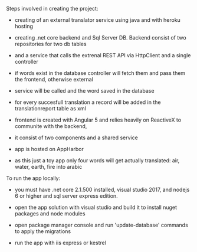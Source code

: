 Steps involved in creating the project:

- creating of an external translator service using java and with heroku hosting

- creating .net core backend and Sql Server DB. Backend consist of two repositories for two db tables
- and a service that calls the extrenal REST API via HttpClient and a single controller

- if words exist in the database controller will fetch them and pass them the frontend, otherwise external
- service will be called and the word saved in the database

- for every succesfull translation a record will be added in the translationreport table as xml

- frontend is created with Angular 5 and relies heavily on ReactiveX to communite with the backend,
- it consist of two components and a shared service

- app is hosted on AppHarbor

- as this just a toy app only four words will get actually translated: air, water, earth, fire into arabic

To run the app locally:

- you must have .net core 2.1.500 installed, visual studio 2017, and nodejs 6 or higher and sql server        express edition.

- open the app solution with visual studio and build it to install nuget packages and node modules

- open package manager console and run 'update-database' commands to apply the migrations

- run the app with iis express or kestrel

